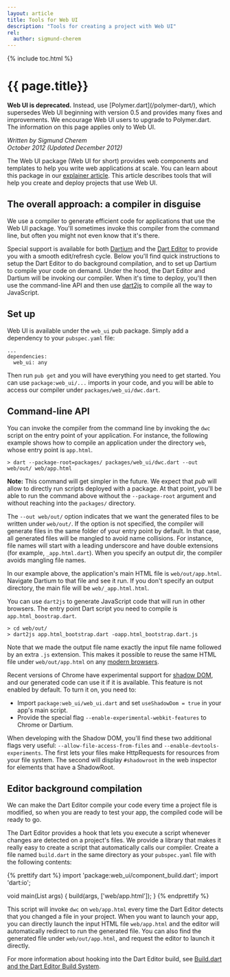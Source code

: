 ```yaml
---
layout: article
title: Tools for Web UI
description: "Tools for creating a project with Web UI"
rel:
  author: sigmund-cherem
---
```


{% include toc.html %}

# {{ page.title}}

<aside class="alert alert-danger" markdown="1">
<strong>Web UI is deprecated.</strong>
Instead, use [Polymer.dart](/polymer-dart/),
which supersedes Web UI beginning with version 0.5
and provides many fixes and improvements.
We encourage Web UI users to upgrade to Polymer.dart.
The information on this page applies only to Web UI.
</aside>

_Written by Sigmund Cherem<br />
October 2012 (Updated December 2012)_


The Web UI package (Web UI for short) provides web components and templates to
help you write web applications at scale. You can learn about this package in
our [explainer article](/articles/web-ui/). This article describes tools that will help
you create and deploy projects that use Web UI.

## The overall approach: a compiler in disguise

We use a compiler to generate efficient code for applications that use the Web
UI package.  You'll sometimes invoke this compiler from the command line, but
often you might not even know that it's there.

Special support is available for both [Dartium][dartium] and the [Dart
Editor][editor] to provide you with a smooth edit/refresh cycle.  Below you'll
find quick instructions to setup the Dart Editor to do background compilation,
and to set up Dartium to compile your code on demand.  Under the hood, the Dart
Editor and Dartium will be invoking our compiler.  When it's time to deploy,
you'll then use the command-line API and then use [dart2js][] to compile all the way
to JavaScript.

## Set up

Web UI is available under the `web_ui` pub package. Simply add a dependency to
your `pubspec.yaml` file:

    ...
    dependencies:
      web_ui: any

Then run `pub get` and you will have everything you need to get started. You
can use `package:web_ui/...` imports in your code, and you will be able
to access our compiler under `packages/web_ui/dwc.dart`.

## Command-line API

You can invoke the compiler from the command line by invoking the `dwc` script
on the entry point of your application. For instance, the following example
shows how to compile an application under the directory `web`, whose entry point
is `app.html`.

    > dart --package-root=packages/ packages/web_ui/dwc.dart --out web/out/ web/app.html

<aside><div class="alert alert-info">
<strong>Note:</strong> This command will get simpler in the future. We
expect that <em>pub</em> will allow to directly run scripts deployed with a
package.  At that point, you'll be able to run the command above without the
<code>--package-root</code> argument and without reaching into the
<code>packages/</code> directory.
</div></aside>

The `--out web/out/` option indicates that we want the generated files to be
written under `web/out/`. If the option is not specified, the compiler will
generate files in the same folder of your entry point by default. In that case,
all generated files will be mangled to avoid name collisions. For instance, file
names will start with a leading underscore and have double extensions (for
example, `_app.html.dart`).  When you specify an output dir, the compiler avoids
mangling file names.

In our example above, the application's main HTML file is `web/out/app.html`.
Navigate Dartium to that file and see it run.  If you don't specify an output
directory, the main file will be `web/_app.html.html`.

You can use `dart2js` to generate JavaScript code that will run in other
browsers. The entry point Dart script you need to compile is
`app.html_boostrap.dart`.

    > cd web/out/
    > dart2js app.html_bootstrap.dart -oapp.html_bootstrap.dart.js

Note that we made the output file name exactly the input file name followed by
an extra `.js` extension. This makes it possible to reuse the same HTML file
under `web/out/app.html` on any [modern browsers][mb].

Recent versions of Chrome have experimental support for [shadow DOM][sd], and
our generated code can use it if it is available. This feature is not enabled
by default. To turn it on, you need to:

  * Import `package:web_ui/web_ui.dart` and
    set `useShadowDom = true` in your app's main script.
  * Provide the special flag `--enable-experimental-webkit-features` to Chrome
    or Dartium.

When developing with the Shadow DOM, you'll find these two additional flags very
useful: `--allow-file-access-from-files` and `--enable-devtools-experiments`.
The first lets your files make HttpRequests for resources from your file system.
The second will display `#shadowroot` in the web inspector for elements that
have a ShadowRoot.

## Editor background compilation

We can make the Dart Editor compile your code every time a project file
is modified, so when you are ready to test your app, the compiled code will be
ready to go.

The Dart Editor provides a hook that lets you execute a script whenever changes
are detected on a project's files. We provide a library that makes it really
easy to create a script that automatically calls our compiler. Create a file
named `build.dart` in the same directory as your `pubspec.yaml` file with the
following contents:

{% prettify dart %}
import 'package:web_ui/component_build.dart';
import 'dart:io';

void main(List<String> args) {
  build(args, ['web/app.html']);
}
{% endprettify %}

This script will invoke `dwc` on `web/app.html` every time the Dart Editor
detects that you changed a file in your project.  When you want to launch your
app, you can directly launch the input HTML file `web/app.html` and the editor
will automatically redirect to run the generated file. You can also find the
generated file under `web/out/app.html`, and request the editor to launch it
directly.

For more information about hooking into the Dart Editor build, see
[Build.dart and the Dart Editor Build System](/tools/editor/build.html).


[dwc]: https://github.com/dart-lang/web-ui/
[extension]: http://dart-lang.github.com/web-ui/extension/web_ui.crx
[dartium]: /tools/dartium/
[editor]: /tools/editor/
[dart2js]: /docs/dart-up-and-running/contents/ch04-tools-dart2js.html
[mb]: /support/faq.html#what-browsers-supported
[sd]: http://dvcs.w3.org/hg/webcomponents/raw-file/tip/spec/shadow/index.html
